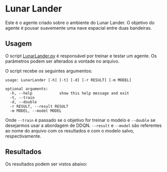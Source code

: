 # Lunar Lander

Este é o agente criado sobre o ambiente do Lunar Lander. O objetivo do agente é pousar suavemente uma nave espacial entre duas bandeiras.

## Usagem

O script [LunarLander.py](https://github.com/cemmanuelsr/deep-q-learning/blob/master/lunar-lander/LunarLander.py) é responsável por treinar e testar um agente. Os parâmetros podem ser alterados a vontade no arquivo.

O script recebe os seguintes argumentos:

```
usage: LunarLander [-h] [-t] [-d] [-r RESULT] [-m MODEL]

optional arguments:
  -h, --help            show this help message and exit
  -t, --train
  -d, --double
  -r RESULT, --result RESULT
  -m MODEL, --model MODEL

```

Onde `--train` é passado se o objetivo for treinar o modelo e `--double` se desejarmos usar a abordagem de DDQN. `--result` e `--model` são referentes ao nome do arquivo com os resultados e com o modelo salvo, respectivamente.

## Resultados

Os resultados podem ser vistos abaixo:


